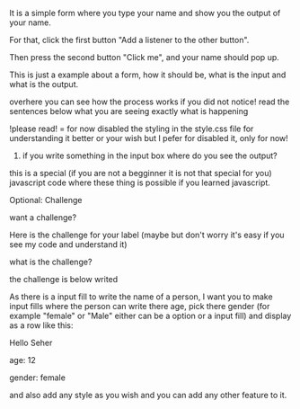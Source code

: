 It is a simple form where you type your name and show you the output of your name.

For that, click the first button "Add a listener to the other button".

Then press the second button "Click me", and your name should pop up.


This is just a example about a form, how it should be, what is the input and what is the output.

overhere you can see how the process works if you did not notice! read the sentences below what you are seeing exactly what is happening

!please read! = for now disabled the styling in the style.css file for understanding it better or your wish but I pefer for disabled it, only for now!

1. if you write something in the input box where do you see the output?

this is a special (if you are not a begginner it is not that special for you) javascript code where these thing is possible if you learned javascript.


Optional:                                  Challenge

want a challenge?

Here is the challenge for your label (maybe but don't worry it's easy if you see my code and understand it)


what is the challenge?

the challenge is below writed

As there is a input fill to write the name of a person, I want you to make input fills where the person can write there age, pick there gender (for example "female" or "Male" either can be a option or a input fill) and display as a row like this:

Hello Seher

age: 12

gender: female


and also add any style as you wish and you can add any other feature to it.

